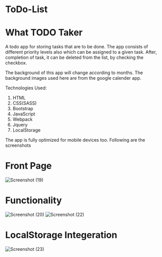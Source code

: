 # ToDo-List

# What TODO Taker 
A todo app for storing tasks that are to be done. The app consists of different priority levels also which can be assigned
to a given task. After, completion of task, it can be deleted from the list, by checking the checkbox.

The background of this app will change according to months. The background images used
here are from the google calender app.

Technologies Used:
 1. HTML
 2. CSS(SASS)
 3. Bootstrap
 4. JavaScript
 5. Webpack
 6. Jquery
 7. LocalStorage
 
 The app is fully optimized for mobile devices too.
 Following are the screenshots
 
 # Front Page
 ![Screenshot (19)](https://user-images.githubusercontent.com/42844733/76677523-4a875f00-65f5-11ea-999f-63371d9c2cf1.png)
 
 # Functionality 
 ![Screenshot (20)](https://user-images.githubusercontent.com/42844733/76677535-7276c280-65f5-11ea-9af1-153d585abe06.png) ![Screenshot (22)](https://user-images.githubusercontent.com/42844733/76677542-85899280-65f5-11ea-90d4-14fdb3e3204a.png)
 
 # LocalStorage Integeration
 ![Screenshot (23)](https://user-images.githubusercontent.com/42844733/76677552-9df9ad00-65f5-11ea-8964-5d953c59dc35.png)
 
